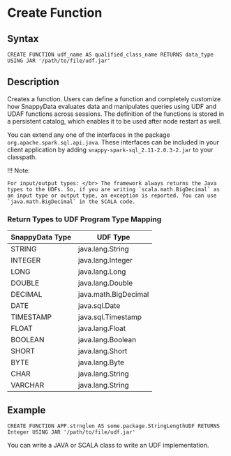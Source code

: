 # Create Function

## Syntax

```
CREATE FUNCTION udf_name AS qualified_class_name RETURNS data_type USING JAR '/path/to/file/udf.jar'
```

## Description

Creates a function. Users can define a function and completely customize how SnappyData evaluates data and manipulates queries using UDF and UDAF functions across sessions. The definition of the functions is stored in a persistent catalog, which enables it to be used after node restart as well.

You can extend any one of the interfaces in the package `org.apache.spark.sql.api.java`. These interfaces can be included in your client application by adding `snappy-spark-sql_2.11-2.0.3-2.jar` to your classpath.


!!! Note: 

	For input/output types: </br> The framework always returns the Java types to the UDFs. So, if you are writing `scala.math.BigDecimal` as an input type or output type, an exception is reported. You can use `java.math.BigDecimal` in the SCALA code.


### Return Types to UDF Program Type Mapping

| SnappyData Type | UDF Type |
| --- | --- |
|STRING|java.lang.String|
|INTEGER|java.lang.Integer|
|LONG|java.lang.Long|
|DOUBLE|java.lang.Double|
|DECIMAL|java.math.BigDecimal|
|DATE|java.sql.Date|
|TIMESTAMP|java.sql.Timestamp|
|FLOAT|java.lang.Float|
|BOOLEAN|java.lang.Boolean|
|SHORT|java.lang.Short|
|BYTE|java.lang.Byte|
|CHAR| java.lang.String|
|VARCHAR|java.lang.String|

## Example
```
CREATE FUNCTION APP.strnglen AS some.package.StringLengthUDF RETURNS Integer USING JAR '/path/to/file/udf.jar'
```

You can write a JAVA or SCALA class to write an UDF implementation. 
